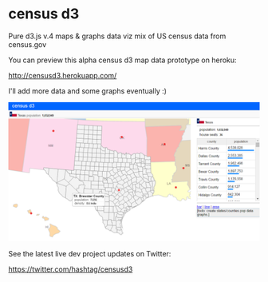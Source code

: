 # census d3

Pure d3.js v.4 maps & graphs data viz mix of US census data from census.gov

You can preview this alpha census d3 map data prototype on heroku:

http://censusd3.herokuapp.com/

I'll add more data and some graphs eventually :)

![Alt text](https://github.com/RandomFractals/CensusD3/blob/master/screens/censusd3PopDensity2.png?raw=true 
 "latest") 

 See the latest live dev project updates on Twitter:

 https://twitter.com/hashtag/censusd3
